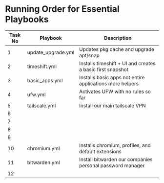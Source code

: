 # Running Order for Essential Playbooks


|Task No|Playbook|Description|
|---|---|---|
|1| update_upgrade.yml | Updates pkg cache and upgrade apt/snap |
|2| timeshift.yml| Installs timeshift + UI and creates a basic first snapshot |
|3| basic_apps.yml | Installs basic apps not entire applications more helpers |
|4| ufw.yml | Activates UFW with no rules so far |
|5| tailscale.yml | Install our main tailscale VPN|
|6|||
|7|||
|8|||
|9|||
|10| chromium.yml | Installs chromium, profiles, and default extensions |
|11| bitwarden.yml | Install bitwarden our companies personal password manager |
|12|||
